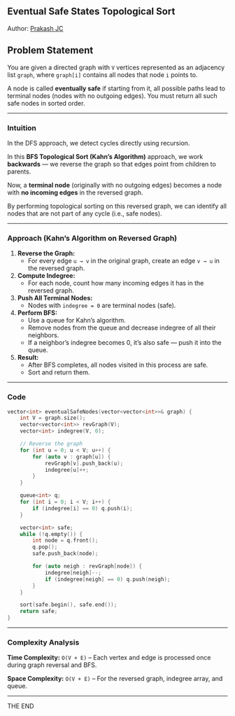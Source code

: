 ## **Eventual Safe States Topological Sort**

Author: [Prakash JC](https://prakash079513.github.io)

## Problem Statement

You are given a directed graph with `V` vertices represented as an adjacency list `graph`, where `graph[i]` contains all nodes that node `i` points to.

A node is called **eventually safe** if starting from it, all possible paths lead to terminal nodes (nodes with no outgoing edges). You must return all such safe nodes in sorted order.

---

### Intuition

In the DFS approach, we detect cycles directly using recursion.

In this **BFS Topological Sort (Kahn’s Algorithm)** approach, we work **backwards** — we reverse the graph so that edges point from children to parents.

Now, a **terminal node** (originally with no outgoing edges) becomes a node with **no incoming edges** in the reversed graph.

By performing topological sorting on this reversed graph, we can identify all nodes that are not part of any cycle (i.e., safe nodes).

---

### Approach (Kahn’s Algorithm on Reversed Graph)

1. **Reverse the Graph:**
   - For every edge `u → v` in the original graph, create an edge `v → u` in the reversed graph.
2. **Compute Indegree:**
   - For each node, count how many incoming edges it has in the reversed graph.
3. **Push All Terminal Nodes:**
   - Nodes with `indegree = 0` are terminal nodes (safe).
4. **Perform BFS:**
   - Use a queue for Kahn’s algorithm.
   - Remove nodes from the queue and decrease indegree of all their neighbors.
   - If a neighbor’s indegree becomes 0, it’s also safe — push it into the queue.
5. **Result:**
   - After BFS completes, all nodes visited in this process are safe.
   - Sort and return them.

---

### Code

```cpp
vector<int> eventualSafeNodes(vector<vector<int>>& graph) {
    int V = graph.size();
    vector<vector<int>> revGraph(V);
    vector<int> indegree(V, 0);

    // Reverse the graph
    for (int u = 0; u < V; u++) {
        for (auto v : graph[u]) {
            revGraph[v].push_back(u);
            indegree[u]++;
        }
    }

    queue<int> q;
    for (int i = 0; i < V; i++) {
        if (indegree[i] == 0) q.push(i);
    }

    vector<int> safe;
    while (!q.empty()) {
        int node = q.front();
        q.pop();
        safe.push_back(node);

        for (auto neigh : revGraph[node]) {
            indegree[neigh]--;
            if (indegree[neigh] == 0) q.push(neigh);
        }
    }

    sort(safe.begin(), safe.end());
    return safe;
}
```

---

### Complexity Analysis

**Time Complexity:** `O(V + E)` – Each vertex and edge is processed once during graph reversal and BFS.

**Space Complexity:** `O(V + E)` – For the reversed graph, indegree array, and queue.

---

THE END
